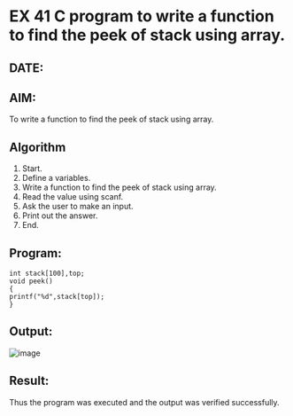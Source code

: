 # EX 41 C program to write a function to find the peek of stack using array.
## DATE:
## AIM:
To write a function to find the peek of stack using array.

## Algorithm
1.  Start. 
2. Define a variables. 
3. Write a function to find the peek of stack using array. 
4. Read the value using scanf. 
5. Ask the user to make an input. 
6. Print out the answer. 
7. End.  

## Program:
```
int stack[100],top; 
void peek() 
{ 
printf("%d",stack[top]);
}

```

## Output:

![image](https://github.com/user-attachments/assets/e6990a19-fb3b-459d-b7cb-ed4c69b331cf)

## Result:
Thus the program was executed and the output was verified successfully.
